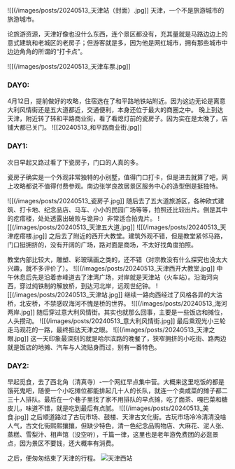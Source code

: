 ![[(/images/posts/20240513_天津站（封面）.jpg]]
天津，一个不是旅游城市的旅游城市。

论旅游资源，天津好像也没什么东西，连个景区都没有，充其量就是马路边边上的意式建筑和老城区的老房子；但游客就是多，因为他是网红城市，拥有那些城市中边边角角的所谓的“打卡点”。

![[(/images/posts/20240513_天津车票.jpg]]
### DAY0:

4月12日，提前做好的攻略，住宿选在了和平路地铁站附近。因为这边无论是离意大利风情街还是五大道都近，交通便利，本身还位于最大的商圈之中。
晚上到达天津，附近转了转和平路商业街，看了看熄灯前的瓷房子。因为实在是太晚了，店铺大都已关门。
![[20240513_和平路商业街.jpg]]

### DAY1:

次日早起又路过看了下瓷房子，门口的人真的多。

瓷房子确实是一个外观非常独特的小别墅，值得门口打卡，但是进去就算了吧，网上攻略都说不值得付费参观。南边张学良故居景区服务中心的造型倒是挺独特。

![[(/images/posts/20240513_瓷房子.jpg]]
随后去了五大道旅游区，各种欧式建筑、打卡地、纪念品店、马车、小小的民园广场等等，拍照还比较出片。倒是其中的疙瘩楼，处处透露出破败与诡异:）非常适合拍鬼片。
![[(/images/posts/20240513_天津五大道.jpg]]
![[(/images/posts/20240513_天津疙瘩楼.jpg]]
之后去了附近的西开大教堂。建筑外观不错，但是教堂紧邻马路，门口挺拥挤的，没有开阔的广场，路对面是商场，不太好找角度拍照。

教堂内部比较大，雕塑、彩玻璃画之类的，还不错（对宗教没有什么探究也没太大兴趣，就不多评价了）。
![[(/images/posts/20240513_天津西开大教堂.jpg]]
中午休息后先是沿着赤峰道去了津湾广场，对岸就是天津站（火车站）。沿海河向西，穿过纯铁制的解放桥，到达河北岸，远观世纪钟。
![[(/images/posts/20240513_天津站.jpg]]
继续一路向西经过了风格各异的大沽桥，北安桥，不禁感叹海河不愧是桥的世界。
![[(/images/posts/20240513_海河两岸.jpg]]
随后穿过意大利风情街。其实也就那么回事，主要是一些饭店和摊位，人头攒动。
![[(/images/posts/20240513_意大利风情街.jpg]]
最后乘观光小三轮走马观花的一路，最终抵达天津之眼。
![[(/images/posts/20240513_天津之眼.jpg]]
这一天印象最深刻的就是哈尔滨路的晚餐了，狭窄拥挤的小吃街、路两边就是饭店的地摊、汽车与人流贴身而过，别有一番特色。

### DAY2:
早起觅食，去了西北角（清真寺）-一个网红早点集中营。大概来这里吃饭的都是饿死鬼吧，随便一个小吃摊位都能排起几十人的长队，就连一个卖咸菜的摊子都二三十人排队。最后在一个巷子里找了家不用排队的早点摊，吃了面茶、嘎巴菜和糖皮儿，味道不错，就是吃到最后有点腻。
![[(/images/posts/20240513_美食.jpg]]
之后顺道路过了古玩市场、鼓楼、天津古文化街。古玩市场冷冷清清没啥人气，古文化街熙熙攘攘，但缺少特色，清一色纪念品购物店、大麻花、泥人张、蒸糕、雪梨汁、相声馆（没空听），千篇一律，这里也是老年游免费团的必逛景点，因为景区不要钱，还大概率有消费。

之后，便匆匆结束了天津的行程。
![天津西站](/images/posts/20240513_天津西站.jpg)
